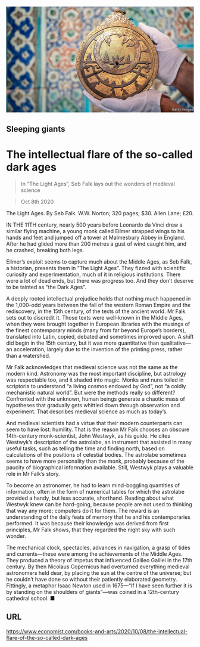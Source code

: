![](./images/20201010_BKP001_0.jpg)

## Sleeping giants

# The intellectual flare of the so-called dark ages

> In “The Light Ages”, Seb Falk lays out the wonders of medieval science

> Oct 8th 2020

The Light Ages. By Seb Falk. W.W. Norton; 320 pages; $30. Allen Lane; £20.

IN THE 11TH century, nearly 500 years before Leonardo da Vinci drew a similar flying machine, a young monk called Eilmer strapped wings to his hands and feet and jumped off a tower at Malmesbury Abbey in England. After he had glided more than 200 metres a gust of wind caught him, and he crashed, breaking both legs.

Eilmer’s exploit seems to capture much about the Middle Ages, as Seb Falk, a historian, presents them in “The Light Ages”. They fizzed with scientific curiosity and experimentation, much of it in religious institutions. There were a lot of dead ends, but there was progress too. And they don’t deserve to be tainted as “the Dark Ages”.

A deeply rooted intellectual prejudice holds that nothing much happened in the 1,000-odd years between the fall of the western Roman Empire and the rediscovery, in the 15th century, of the texts of the ancient world. Mr Falk sets out to discredit it. Those texts were well-known in the Middle Ages, when they were brought together in European libraries with the musings of the finest contemporary minds (many from far beyond Europe’s borders), translated into Latin, copied, debated and sometimes improved upon. A shift did begin in the 15th century, but it was more quantitative than qualitative—an acceleration, largely due to the invention of the printing press, rather than a watershed.

Mr Falk acknowledges that medieval science was not the same as the modern kind. Astronomy was the most important discipline, but astrology was respectable too, and it shaded into magic. Monks and nuns toiled in scriptoria to understand “a living cosmos endowed by God”, not “a coldly mechanistic natural world”. But were the methods really so different? Confronted with the unknown, human beings generate a chaotic mass of hypotheses that gradually gets whittled down through observation and experiment. That describes medieval science as much as today’s.

And medieval scientists had a virtue that their modern counterparts can seem to have lost: humility. That is the reason Mr Falk chooses an obscure 14th-century monk-scientist, John Westwyk, as his guide. He cites Westwyk’s description of the astrolabe, an instrument that assisted in many useful tasks, such as telling the time and finding north, based on calculations of the positions of celestial bodies. The astrolabe sometimes seems to have more personality than the monk, probably because of the paucity of biographical information available. Still, Westwyk plays a valuable role in Mr Falk’s story.

To become an astronomer, he had to learn mind-boggling quantities of information, often in the form of numerical tables for which the astrolabe provided a handy, but less accurate, shorthand. Reading about what Westwyk knew can be hard-going, because people are not used to thinking that way any more; computers do it for them. The reward is an understanding of the daily feats of memory that he and his contemporaries performed. It was because their knowledge was derived from first principles, Mr Falk shows, that they regarded the night sky with such wonder.

The mechanical clock, spectacles, advances in navigation, a grasp of tides and currents—these were among the achievements of the Middle Ages. They produced a theory of impetus that influenced Galileo Galilei in the 17th century. By then Nicolaus Copernicus had overturned everything medieval astronomers held dear, by placing the sun at the centre of the universe; but he couldn’t have done so without their patiently elaborated geometry. Fittingly, a metaphor Isaac Newton used in 1675—“If I have seen further it is by standing on the shoulders of giants”—was coined in a 12th-century cathedral school. ■

## URL

https://www.economist.com/books-and-arts/2020/10/08/the-intellectual-flare-of-the-so-called-dark-ages
